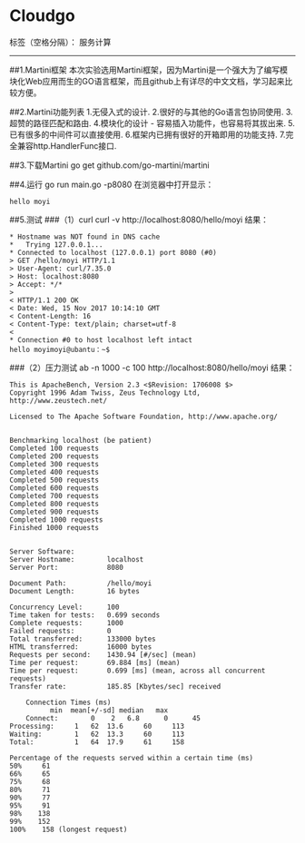 ﻿# Cloudgo

标签（空格分隔）： 服务计算

---

##1.Martini框架
本次实验选用Martini框架，因为Martini是一个强大为了编写模块化Web应用而生的GO语言框架，而且github上有详尽的中文文档，学习起来比较方便。

##2.Martini功能列表
1.无侵入式的设计.
2.很好的与其他的Go语言包协同使用.
3.超赞的路径匹配和路由.
4.模块化的设计 - 容易插入功能件，也容易将其拔出来.
5.已有很多的中间件可以直接使用.
6.框架内已拥有很好的开箱即用的功能支持.
7.完全兼容http.HandlerFunc接口.

##3.下载Martini
    go get github.com/go-martini/martini

##4.运行
    go run main.go -p8080
在浏览器中打开显示：

    hello moyi
##5.测试
###（1）curl
    curl  -v  http://localhost:8080/hello/moyi
结果：

    * Hostname was NOT found in DNS cache
    *   Trying 127.0.0.1...
    * Connected to localhost (127.0.0.1) port 8080 (#0)
    > GET /hello/moyi HTTP/1.1
    > User-Agent: curl/7.35.0
    > Host: localhost:8080
    > Accept: */*
    > 
    < HTTP/1.1 200 OK
    < Date: Wed, 15 Nov 2017 10:14:10 GMT
    < Content-Length: 16
    < Content-Type: text/plain; charset=utf-8
    < 
    * Connection #0 to host localhost left intact
    hello moyimoyi@ubantu：~$ 

###（2）压力测试
    ab -n 1000 -c 100 http://localhost:8080/hello/moyi
结果：
    
    This is ApacheBench, Version 2.3 <$Revision: 1706008 $>
    Copyright 1996 Adam Twiss, Zeus Technology Ltd, http://www.zeustech.net/ 

    Licensed to The Apache Software Foundation, http://www.apache.org/ 


    Benchmarking localhost (be patient)
    Completed 100 requests
    Completed 200 requests
    Completed 300 requests
    Completed 400 requests
    Completed 500 requests
    Completed 600 requests
    Completed 700 requests
    Completed 800 requests
    Completed 900 requests
    Completed 1000 requests
    Finished 1000 requests


    Server Software:        
    Server Hostname:        localhost
    Server Port:            8080

    Document Path:          /hello/moyi
    Document Length:        16 bytes

    Concurrency Level:      100
    Time taken for tests:   0.699 seconds
    Complete requests:      1000
    Failed requests:        0
    Total transferred:      133000 bytes
    HTML transferred:       16000 bytes
    Requests per second:    1430.94 [#/sec] (mean)
    Time per request:       69.884 [ms] (mean)
    Time per request:       0.699 [ms] (mean, across all concurrent requests)
    Transfer rate:          185.85 [Kbytes/sec] received

        Connection Times (ms)
              min  mean[+/-sd] median   max
        Connect:        0    2   6.8      0      45
    Processing:     1   62  13.6     60     113
    Waiting:        1   62  13.3     60     113
    Total:          1   64  17.9     61     158

    Percentage of the requests served within a certain time (ms)
    50%     61
    66%     65
    75%     68
    80%     71
    90%     77
    95%     91
    98%    138
    99%    152
    100%    158 (longest request)

